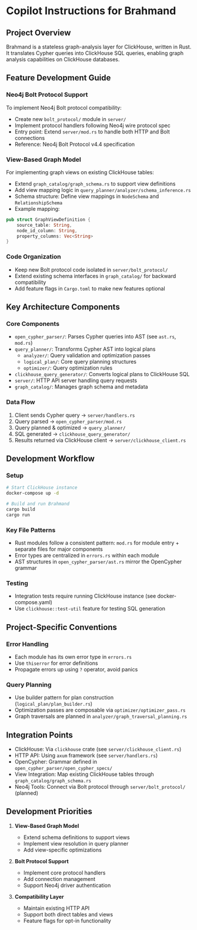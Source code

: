 # Copilot Instructions for Brahmand

## Project Overview
Brahmand is a stateless graph-analysis layer for ClickHouse, written in Rust. It translates Cypher queries into ClickHouse SQL queries, enabling graph analysis capabilities on ClickHouse databases.

## Feature Development Guide

### Neo4j Bolt Protocol Support
To implement Neo4j Bolt protocol compatibility:
- Create new `bolt_protocol/` module in `server/`
- Implement protocol handlers following Neo4j wire protocol spec
- Entry point: Extend `server/mod.rs` to handle both HTTP and Bolt connections
- Reference: Neo4j Bolt Protocol v4.4 specification

### View-Based Graph Model
For implementing graph views on existing ClickHouse tables:
- Extend `graph_catalog/graph_schema.rs` to support view definitions
- Add view mapping logic in `query_planner/analyzer/schema_inference.rs`
- Schema structure: Define view mappings in `NodeSchema` and `RelationshipSchema`
- Example mapping:
```rust
pub struct GraphViewDefinition {
    source_table: String,
    node_id_column: String,
    property_columns: Vec<String>
}
```

### Code Organization
- Keep new Bolt protocol code isolated in `server/bolt_protocol/`
- Extend existing schema interfaces in `graph_catalog/` for backward compatibility
- Add feature flags in `Cargo.toml` to make new features optional

## Key Architecture Components

### Core Components
- `open_cypher_parser/`: Parses Cypher queries into AST (see `ast.rs`, `mod.rs`)
- `query_planner/`: Transforms Cypher AST into logical plans
  - `analyzer/`: Query validation and optimization passes
  - `logical_plan/`: Core query planning structures
  - `optimizer/`: Query optimization rules
- `clickhouse_query_generator/`: Converts logical plans to ClickHouse SQL
- `server/`: HTTP API server handling query requests
- `graph_catalog/`: Manages graph schema and metadata

### Data Flow
1. Client sends Cypher query → `server/handlers.rs`
2. Query parsed → `open_cypher_parser/mod.rs`
3. Query planned & optimized → `query_planner/`
4. SQL generated → `clickhouse_query_generator/`
5. Results returned via ClickHouse client → `server/clickhouse_client.rs`

## Development Workflow

### Setup
```bash
# Start ClickHouse instance
docker-compose up -d

# Build and run Brahmand
cargo build
cargo run
```

### Key File Patterns
- Rust modules follow a consistent pattern: `mod.rs` for module entry + separate files for major components
- Error types are centralized in `errors.rs` within each module
- AST structures in `open_cypher_parser/ast.rs` mirror the OpenCypher grammar

### Testing
- Integration tests require running ClickHouse instance (see docker-compose.yaml)
- Use `clickhouse::test-util` feature for testing SQL generation

## Project-Specific Conventions

### Error Handling
- Each module has its own error type in `errors.rs`
- Use `thiserror` for error definitions
- Propagate errors up using `?` operator, avoid panics

### Query Planning
- Use builder pattern for plan construction (`logical_plan/plan_builder.rs`)
- Optimization passes are composable via `optimizer/optimizer_pass.rs`
- Graph traversals are planned in `analyzer/graph_traversal_planning.rs`

## Integration Points
- ClickHouse: Via `clickhouse` crate (see `server/clickhouse_client.rs`)
- HTTP API: Using `axum` framework (see `server/handlers.rs`)
- OpenCypher: Grammar defined in `open_cypher_parser/open_cypher_specs/`
- View Integration: Map existing ClickHouse tables through `graph_catalog/graph_schema.rs`
- Neo4j Tools: Connect via Bolt protocol through `server/bolt_protocol/` (planned)

## Development Priorities
1. **View-Based Graph Model**
   - Extend schema definitions to support views
   - Implement view resolution in query planner
   - Add view-specific optimizations

2. **Bolt Protocol Support**
   - Implement core protocol handlers
   - Add connection management
   - Support Neo4j driver authentication

3. **Compatibility Layer**
   - Maintain existing HTTP API
   - Support both direct tables and views
   - Feature flags for opt-in functionality